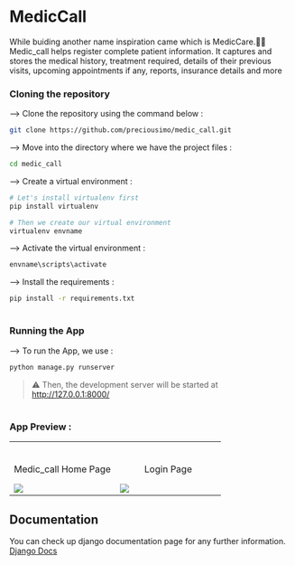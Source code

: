 # MedicCall
While buiding another name inspiration came which is MedicCare.🙂🙃
Medic_call helps register complete patient information. It captures and stores the medical history, treatment required, details of their previous visits, upcoming appointments if any, reports, insurance details and more

### Cloning the repository

--> Clone the repository using the command below :
```bash
git clone https://github.com/preciousimo/medic_call.git

```

--> Move into the directory where we have the project files : 
```bash
cd medic_call

```

--> Create a virtual environment :
```bash
# Let's install virtualenv first
pip install virtualenv

# Then we create our virtual environment
virtualenv envname

```

--> Activate the virtual environment :
```bash
envname\scripts\activate

```

--> Install the requirements :
```bash
pip install -r requirements.txt

```

#

### Running the App

--> To run the App, we use :
```bash
python manage.py runserver

```

> ⚠ Then, the development server will be started at http://127.0.0.1:8000/

#

### App Preview :

<table width="100%"> 
<tr>
<td width="50%">      
&nbsp; 
<br>
<p align="center">
  Medic_call Home Page
</p>
<img src="https://user-images.githubusercontent.com/47305153/186616021-de65d4d5-29b7-40db-b95f-ef7914329e2d.PNG">
</td> 
<td width="50%">
<br>
<p align="center">
  Login Page
</p>
<img src="https://user-images.githubusercontent.com/47305153/186616038-145e5e32-965c-4125-a168-cd62521a324f.PNG">  
</td>
</table>


## Documentation
You can check up django documentation page for any further information.
[Django Docs](https://docs.djangoproject.com/en/4.0/)
